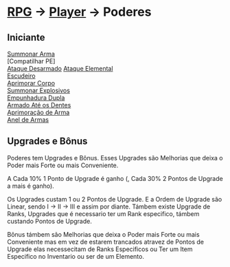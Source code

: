 # [RPG](../../RPG.md) -> [Player](../Player.md) -> Poderes

## Iniciante

[Summonar Arma]()  
[Compatilhar PE]  
[Ataque Desarmado]() 
[Ataque Elemental]()  
[Escudeiro]()  
[Aprimorar Corpo]()  
[Summonar Explosivos]()  
[Empunhadura Dupla]()  
[Armado Até os Dentes]()  
[Aprimoração de Arma]()  
[Anel de Armas]()

## Upgrades e Bônus

Poderes tem Upgrades e Bônus.
Esses Upgrades são Melhorias que deixa o Poder mais Forte ou mais Conveniente.

A Cada 10% 1 Ponto de Upgrade é ganho (, Cada 30% 2 Pontos de Upgrade a mais é ganho).

Os Upgrades custam 1 ou 2 Pontos de Upgrade.
E a Ordem de Upgrade são Linear, sendo  I -> II -> III e assim por diante.
Támbem existe Upgrade de Ranks, Upgrades que é necessario ter um Rank especifico, támbem custando Pontos de Upgrade.

Bônus támbem são Melhorias que deixa o Poder mais Forte ou mais Conveniente mas em vez de estarem trancados atravez de Pontos de Upgrade elas necessecitam de Ranks Especificos ou Ter um Item Especifico no Inventario ou ser de um Elemento.
